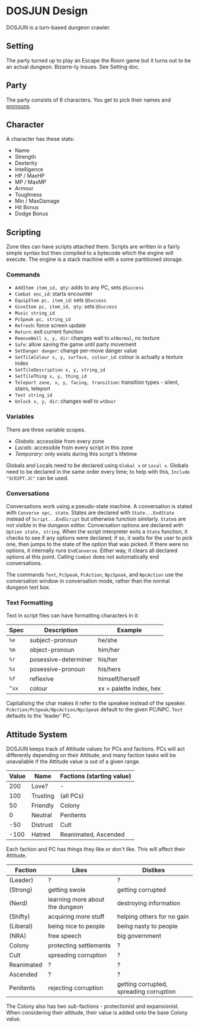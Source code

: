 # DOSJUN Design

DOSJUN is a turn-based dungeon crawler.

## Setting

The party turned up to play an Escape the Room game but it turns out to be an actual dungeon. Bizarre-ty insues. See Setting doc.

## Party

The party consists of 6 characters. You get to pick their names and [pronouns](http://pronoun.is).

## Character

A character has these stats:

-   Name
-   Strength
-   Dexterity
-   Intelligence
-   HP / MaxHP
-   MP / MaxMP
-   Armour
-   Toughness
-   Min / MaxDamage
-   Hit Bonus
-   Dodge Bonus

## Scripting

Zone tiles can have scripts attached them. Scripts are written in a fairly simple syntax but then compiled to a bytecode which the engine will execute. The engine is a stack machine with a some partitioned storage.

### Commands

-   `AddItem item_id, qty`: adds to any PC, sets `@Success`
-   `Combat enc_id`: starts encounter
-   `EquipItem pc, item_id`: sets `@Success`
-   `GiveItem pc, item_id, qty`: sets `@Success`
-   `Music string_id`
-   `PcSpeak pc, string_id`
-   `Refresh`: force screen update
-   `Return`: exit current function
-   `RemoveWall x, y, dir`: changes wall to `wtNormal`, no texture
-   `Safe`: allow saving the game until party movement
-   `SetDanger danger`: change per-move danger value
-   `SetTileColour x, y, surface, colour_id`: colour is actually a texture index
-   `SetTileDescription x, y, string_id`
-   `SetTileThing x, y, thing_id`
-   `Teleport zone, x, y, facing, transition`: transition types - silent, stairs, teleport
-   `Text string_id`
-   `Unlock x, y, dir`: changes wall to `wtDoor`

### Variables

There are three variable scopes.

-   _Globals_: accessible from every zone
-   _Locals_: accessible from every script in this zone
-   _Temporary_: only exists during this script's lifetime

Globals and Locals need to be declared using `Global x` or `Local x`. Globals need to be declared in the same order every time; to help with this, `Include "SCRIPT.JC"` can be used.

### Conversations

Conversations work using a pseudo-state machine. A conversation is stated with `Converse npc, state`. States are declared with `State...EndState` instead of `Script...EndScript` but otherwise function similarly. `State`s are not visible in the dungeon editor. Conversation options are declared with `Option state, string`. When the script interpreter exits a `State` function, it checks to see if any options were declared; if so, it waits for the user to pick one, then jumps to the state of the option that was picked. If there were no options, it internally runs `EndConverse`. Either way, it clears all declared options at this point. Calling `Combat` does not automatically end conversations.

The commands `Text`, `PcSpeak`, `PcAction`, `NpcSpeak`, and `NpcAction` use the conversation window in conversation mode, rather than the normal dungeon text box.

### Text Formatting

Text in script files can have formatting characters in it:

| Spec  | Description          | Example                 |
| ----- | -------------------- | ----------------------- |
| `%e`  | subject-pronoun      | he/she                  |
| `%m`  | object-pronoun       | him/her                 |
| `%r`  | posessive-determiner | his/her                 |
| `%s`  | posessive-pronoun    | his/hers                |
| `%f`  | reflexive            | himself/herself         |
| `^xx` | colour               | xx = palette index, hex |

Capitalising the char makes it refer to the speakee instead of the speaker. `PcAction/PcSpeak/NpcAction/NpcSpeak` default to the given PC/NPC. `Text` defaults to the 'leader' PC.

## Attitude System

DOSJUN keeps track of Attitude values for PCs and factions. PCs will act differently depending on their Attitude, and many faction tasks will be unavailable if the Attitude value is out of a given range.

| Value | Name     | Factions (starting value) |
| ----- | -------- | ------------------------- |
| 200   | Love?    | -                         |
| 100   | Trusting | (all PCs)                 |
| 50    | Friendly | Colony                    |
| 0     | Neutral  | Penitents                 |
| -50   | Distrust | Cult                      |
| -100  | Hatred   | Reanimated, Ascended      |

Each faction and PC has things they like or don't like. This will affect their Attitude.

| Faction    | Likes                           | Dislikes                                |
| ---------- | ------------------------------- | --------------------------------------- |
| (Leader)   | ?                               | ?                                       |
| (Strong)   | getting swole                   | getting corrupted                       |
| (Nerd)     | learning more about the dungeon | destroying information                  |
| (Shifty)   | acquiring more stuff            | helping others for no gain              |
| (Liberal)  | being nice to people            | being nasty to people                   |
| (NRA)      | free speech                     | big government                          |
| Colony     | protecting settlements          | ?                                       |
| Cult       | spreading corruption            | ?                                       |
| Reanimated | ?                               | ?                                       |
| Ascended   | ?                               | ?                                       |
| Penitents  | rejecting corruption            | getting corrupted, spreading corruption |

The Colony also has two sub-factions - protectionist and expansionist. When considering their attitude, their value is added onto the base Colony value.
